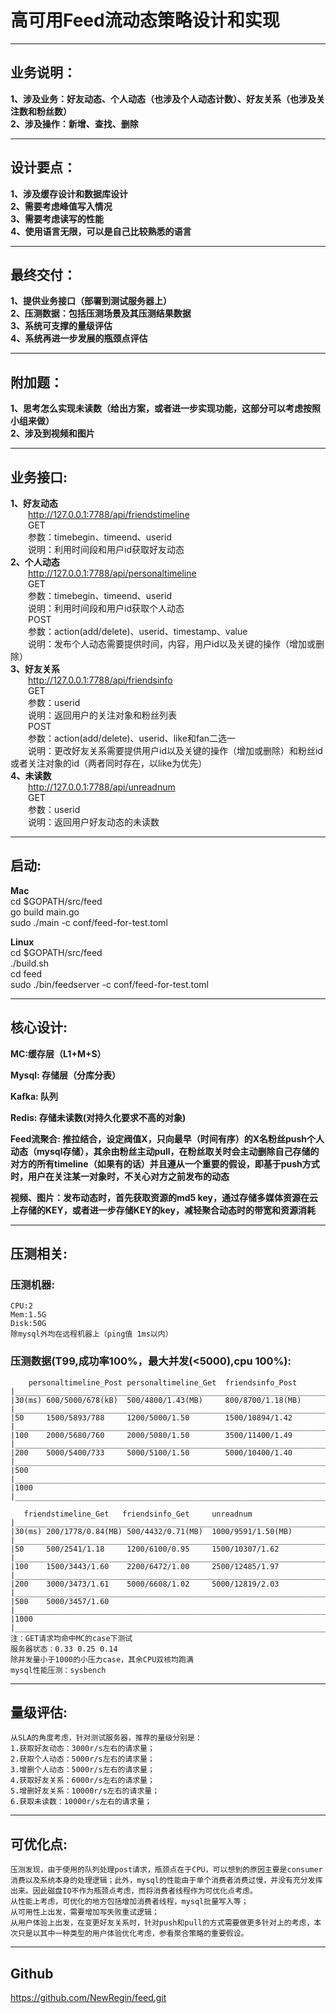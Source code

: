 # 高可用Feed流动态策略设计和实现 

* * *

## 业务说明：
**1、涉及业务：好友动态、个人动态（也涉及个人动态计数）、好友关系（也涉及关注数和粉丝数）**  
**2、涉及操作：新增、查找、删除** 
* * *
## 设计要点：
**1、涉及缓存设计和数据库设计**  
**2、需要考虑峰值写入情况**  
**3、需要考虑读写的性能**  
**4、使用语言无限，可以是自己比较熟悉的语言**
* * *
## 最终交付：
**1、提供业务接口（部署到测试服务器上）**  
**2、压测数据：包括压测场景及其压测结果数据**  
**3、系统可支撑的量级评估**  
**4、系统再进一步发展的瓶颈点评估**
* * *
## 附加题：
**1、思考怎么实现未读数（给出方案，或者进一步实现功能，这部分可以考虑按照小组来做）**  
**2、涉及到视频和图片**
* * *
## 业务接口:  
**1、好友动态**  
&ensp;&ensp;&ensp;&ensp;<http://127.0.0.1:7788/api/friendstimeline>  
&ensp;&ensp;&ensp;&ensp;GET  
&ensp;&ensp;&ensp;&ensp;参数：timebegin、timeend、userid   
&ensp;&ensp;&ensp;&ensp;说明：利用时间段和用户id获取好友动态  
**2、个人动态**  
&ensp;&ensp;&ensp;&ensp;<http://127.0.0.1:7788/api/personaltimeline>  
&ensp;&ensp;&ensp;&ensp;GET  
&ensp;&ensp;&ensp;&ensp;参数：timebegin、timeend、userid   
&ensp;&ensp;&ensp;&ensp;说明：利用时间段和用户id获取个人动态  
&ensp;&ensp;&ensp;&ensp;POST  
&ensp;&ensp;&ensp;&ensp;参数：action(add/delete)、userid、timestamp、value  
&ensp;&ensp;&ensp;&ensp;说明：发布个人动态需要提供时间，内容，用户id以及关键的操作（增加或删除）  
**3、好友关系**  
&ensp;&ensp;&ensp;&ensp;<http://127.0.0.1:7788/api/friendsinfo>  
&ensp;&ensp;&ensp;&ensp;GET  
&ensp;&ensp;&ensp;&ensp;参数：userid   
&ensp;&ensp;&ensp;&ensp;说明：返回用户的关注对象和粉丝列表  
&ensp;&ensp;&ensp;&ensp;POST  
&ensp;&ensp;&ensp;&ensp;参数：action(add/delete)、userid、like和fan二选一    
&ensp;&ensp;&ensp;&ensp;说明：更改好友关系需要提供用户id以及关键的操作（增加或删除）和粉丝id或者关注对象的id（两者同时存在，以like为优先）  
**4、未读数**  
&ensp;&ensp;&ensp;&ensp;<http://127.0.0.1:7788/api/unreadnum>   
&ensp;&ensp;&ensp;&ensp;GET  
&ensp;&ensp;&ensp;&ensp;参数：userid   
&ensp;&ensp;&ensp;&ensp;说明：返回用户好友动态的未读数

* * *

## 启动:
**Mac**  
	cd $GOPATH/src/feed      
	go build main.go  
	sudo ./main -c conf/feed-for-test.toml  

**Linux**   
	cd $GOPATH/src/feed  
	./build.sh  
	cd feed  
	sudo ./bin/feedserver -c conf/feed-for-test.toml     
	
* * *
## 核心设计:
**MC:缓存层（L1+M+S）** 
 
**Mysql: 存储层（分库分表）**    

**Kafka: 队列**  

**Redis: 存储未读数(对持久化要求不高的对象)**  

**Feed流聚合: 推拉结合，设定阀值X，只向最早（时间有序）的X名粉丝push个人动态（mysql存储），其余由粉丝主动pull，在粉丝取关时会主动删除自己存储的对方的所有timeline（如果有的话）并且遵从一个重要的假设，即基于push方式时，用户在关注某一对象时，不关心对方之前发布的动态**  

**视频、图片：发布动态时，首先获取资源的md5 key，通过存储多媒体资源在云上存储的KEY，或者进一步存储KEY的key，减轻聚合动态时的带宽和资源消耗**     

* * *
## 压测相关:
### 压测机器:
	CPU:2
	Mem:1.5G
	Disk:50G
	除mysql外均在远程机器上（ping值 1ms以内）
### 压测数据(T99,成功率100%，最大并发(<5000),cpu 100%):
	    personaltimeline_Post personaltimeline_Get  friendsinfo_Post 
	|_________________________________________________________________________
	|30(ms) 600/5000/678(kB)  500/4800/1.43(MB)     800/8700/1.18(MB)
	|_________________________________________________________________________
	|50     1500/5893/788     1200/5000/1.50        1500/10894/1.42
	|_________________________________________________________________________
	|100    2000/5680/760     2000/5080/1.50        3500/11400/1.49
	|_________________________________________________________________________
	|200    5000/5400/733     5000/5100/1.50        5000/10400/1.40
	|_________________________________________________________________________
	|500   			           
	|_________________________________________________________________________
	|1000
	|_________________________________________________________________________
	
	   friendstimeline_Get   friendsinfo_Get     unreadnum
	|_________________________________________________________________________
	|30(ms) 200/1778/0.84(MB) 500/4432/0.71(MB)  1000/9591/1.50(MB)  
	|_________________________________________________________________________
	|50     500/2541/1.18     1200/6100/0.95     1500/10307/1.62
	|_________________________________________________________________________
	|100    1500/3443/1.60    2200/6472/1.00     2500/12485/1.97
	|_________________________________________________________________________
	|200    3000/3473/1.61    5000/6608/1.02     5000/12819/2.03
	|_________________________________________________________________________
	|500    5000/3457/1.60    
	|_________________________________________________________________________
	|1000
	|_________________________________________________________________________
	注：GET请求均命中MC的case下测试
	服务器状态：0.33 0.25 0.14
	除并发量小于1000的小压力case，其余CPU双核均跑满
	mysql性能压测：sysbench
* * *
## 量级评估:
	从SLA的角度考虑，针对测试服务器，推荐的量级分别是：
	1.获取好友动态：3000r/s左右的请求量；
	2.获取个人动态：5000r/s左右的请求量；
	3.增删个人动态：5000r/s左右的请求量；
	4.获取好友关系：6000r/s左右的请求量；
	5.增删好友关系：10000r/s左右的请求量；
	6.获取未读数：10000r/s左右的请求量；
* * * 
## 可优化点:
	压测发现，由于使用的队列处理post请求，瓶颈点在于CPU，可以想到的原因主要是consumer消费以及系统本身的处理逻辑；此外，mysql的性能由于单个消费者消费过慢，并没有充分发挥出来。因此磁盘IO不作为瓶颈点考虑，而将消费者线程作为可优化点考虑。
	从性能上考虑，可优化的地方包括增加消费者线程，mysql批量写入等；
	从可用性上出发，需要增加写失败重试逻辑；
	从用户体验上出发，在变更好友关系时，针对push和pull的方式需要做更多针对上的考虑，本次只是以其中一种类型的用户体验优化考虑，参看聚合策略的重要假设。
* * *
## Github
<https://github.com/NewRegin/feed.git>
